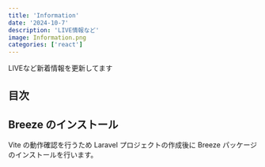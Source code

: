 ```yaml
---
title: 'Information'
date: '2024-10-7'
description: 'LIVE情報など'
image: Information.png
categories: ['react']
---
```


LIVEなど新着情報を更新してます

## 目次

## Breeze のインストール

Vite の動作確認を行うため Laravel プロジェクトの作成後に Breeze パッケージのインストールを行います。